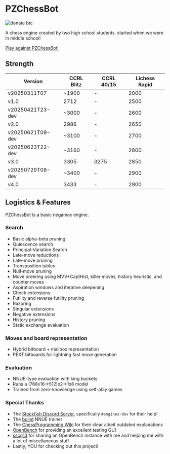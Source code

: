 # PZChessBot

![donate btc](https://img.shields.io/badge/donate%20btc-31pma4U314hJHSxXBECWxYFPBgL7n9BoCC-blue)

A chess engine created by two high school students, started when we were in middle school!

[Play against PZChessBot!](https://lichess.org/@/PZChessBot)

## Strength

|      Version     | CCRL Blitz | CCRL 40/15 | Lichess Rapid |
| ---------------- | ---------- | ---------- | ------------- |
| v20250311T07     |   ~1900    |     -      |     2000      |
| v1.0             |    2712    |     -      |     2500      |
| v20250421T23-dev |   ~3000    |     -      |     2600      |
| v2.0             |    2986    |     -      |     2650      |
| v20250621T09-dev |   ~3100    |     -      |     2700      |
| v20250623T22-dev |   ~3160    |     -      |     2800      |
| v3.0             |    3305    |    3275    |     2850      |
| v20250729T08-dev |   ~3400    |     -      |     2900      |
| v4.0             |    3433    |     -      |     2900      |

## Logistics & Features

PZChessBot is a basic negamax engine.

### Search

- Basic alpha-beta pruning
- Quiescence search
- Principal-Variation Search
- Late-move reductions
- Late-move pruning
- Transposition tables
- Null-move pruning
- Move ordering using MVV+CaptHist, killer moves, history heuristic, and counter moves
- Aspiration windows and iterative deepening
- Check extensions
- Futility and reverse futility pruning
- Razoring
- Singular extensions
- Negative extensions
- History pruning
- Static exchange evaluation

### Moves and board representation

- Hybrid bitboard + mailbox representation
- PEXT bitboards for lightning fast move generation

### Evaluation

- NNUE-type evaluation with king buckets
- Runs a (768x16->512)x2->1x8 model
- Trained from zero-knowledge using self-play games

### Special Thanks

- The [Stockfish Discord Server](https://discord.gg/XUyHyT5ap9), specifically `#engines-dev` for their help!
- The [bullet](https://github.com/jw1912/bullet) NNUE trainer
- The [ChessProgramming Wiki](https://chessprogramming.org/) for their clear albeit outdated explanations
- [OpenBench](https://github.com/AndyGrant/OpenBench) for providing an excellent testing GUI
- [sscg13](https://github.com/sscg13) for sharing an OpenBench instance with me and helping me with a lot of miscellaneous stuff
- Lastly, YOU for checking out this project!
